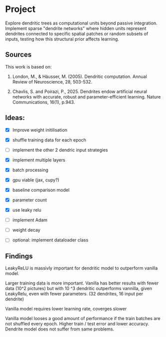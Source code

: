 # Project

Explore dendritic trees as computational units beyond passive integration.
Implement sparse "dendrite networks" where hidden units represent dendrites connected to
specific spatial patches or random subsets of inputs, testing how this structural prior affects
learning.

## Sources
This work is based on:

1. London, M., & Häusser, M. (2005). Dendritic computation. Annual Review of
Neuroscience, 28, 503-532.

2. Chavlis, S. and Poirazi, P., 2025. Dendrites endow artificial neural networks with
accurate, robust and parameter-efficient learning. Nature Communications, 16(1), p.943.



## Ideas:

- [x] Improve weight initilisation
- [x] shuffle training data for each epoch
- [ ] implement the other 2 dendric input strategies
- [x] implement multiple layers
- [x] batch processing
- [x] gpu viable (jax, cupy?)
- [x] baseline comparison model
- [x] parameter count 
- [x] use leaky relu
- [ ] implement Adam
- [ ] weight decay
- [ ] optional: implement dataloader class


## Findings

LeakyReLU is massivly important for dendritic model to outperform vanilla model.

Larger training data is more important. Vanilla has better results with fewer data (10^2 pictures) but with 10 ^3 dendritic outperforms vannilla, given LeakyRelu, even with fewer parameters. (32 dendrites, 16 input per dendrite)

Vanilla model requires lower learning rate, coverges slower

Vanilla model looses a good amount of performance if the train batches are not shuffled every epoch. Higher train / test error and lower accuracy. Dendrite model does not suffer from same problems.